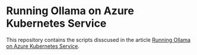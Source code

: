 # Running Ollama on Azure Kubernetes Service
This repository contains the scripts disscused in the article [Running Ollama on Azure Kubernetes Service](https://medium.com/microsoftazure/running-ollama-on-azure-kubernetes-service-d98378e10ef7).
